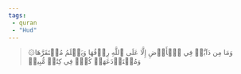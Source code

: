 ```yaml
---
tags: 
 - quran 
 - "Hud"
---
```


> ۞وَمَا مِن دَآبَّةٖ فِي ٱلۡأَرۡضِ إِلَّا عَلَى ٱللَّهِ رِزۡقُهَا وَيَعۡلَمُ مُسۡتَقَرَّهَا وَمُسۡتَوۡدَعَهَاۚ كُلّٞ فِي كِتَٰبٖ مُّبِينٖ
